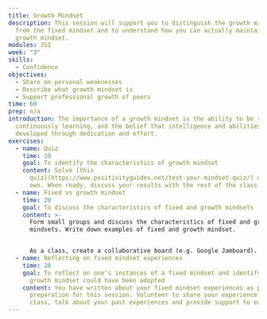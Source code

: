 ```yaml
---
title: Growth Mindset
description: This session will support you to distinguish the growth mindset
  from the fixed mindset and to understand how you can actually maintain a
  growth mindset.
modules: JS1
week: "3"
skills:
  - Confidence
objectives:
  - Share on personal weaknesses
  - Describe what growth mindset is
  - Support professional growth of peers
time: 60
prep: n﻿/a
introduction: The importance of a growth mindset is the ability to be resilient,
  continuously learning, and the belief that intelligence and abilities can be
  developed through dedication and effort.
exercises:
  - name: Quiz
    time: 10
    goal: To identify the characteristics of growth mindset
    content: Solve [this
      quiz](https://www.positivityguides.net/test-your-mindset-quiz/) on your
      own. When ready, discuss your results with the rest of the class.
  - name: Fixed vs growth mindset
    time: 20
    goal: To discuss the characteristics of fixed and growth mindsets
    content: >-
      Form small groups and discuss the characteristics of fixed and growth
      mindsets. Write down examples of fixed and growth mindset.


      As a class, create a collaborative board (e.g. Google Jamboard). Share the examples you discussed in your group. Compare the differences between the two mindsets on the board.
  - name: Reflecting on fixed mindset experiences
    time: 20
    goal: To reflect on one’s instances of a fixed mindset and identify where the
      growth mindset could have been adopted
    content: You have written about your fixed mindset experiences as part of the
      preparation for this session. Volunteer to share your experience with the
      class, talk about your past experiences and provide support to each other.
---
```

